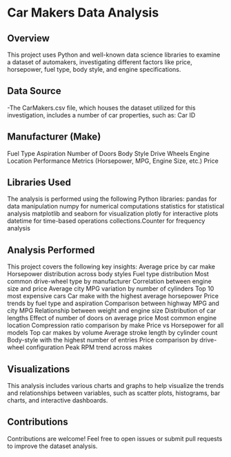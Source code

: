 # Car Makers Data Analysis

## Overview
This project uses Python and well-known data science libraries to examine a dataset of automakers, investigating different factors like price, horsepower, fuel type, body style, and engine specifications.

## Data Source
-The CarMakers.csv file, which houses the dataset utilized for this investigation, includes a number of car properties, such as:
 Car ID

## Manufacturer (Make)
Fuel Type
Aspiration
Number of Doors
Body Style
Drive Wheels
Engine Location
Performance Metrics (Horsepower, MPG, Engine Size, etc.)
Price

## Libraries Used
The analysis is performed using the following Python libraries:
pandas for data manipulation
numpy for numerical computations
statistics for statistical analysis
matplotlib and seaborn for visualization
plotly for interactive plots
datetime for time-based operations
collections.Counter for frequency analysis

## Analysis Performed
This project covers the following key insights:
Average price by car make
Horsepower distribution across body styles
Fuel type distribution
Most common drive-wheel type by manufacturer
Correlation between engine size and price
Average city MPG variation by number of cylinders
Top 10 most expensive cars
Car make with the highest average horsepower
Price trends by fuel type and aspiration
Comparison between highway MPG and city MPG
Relationship between weight and engine size
Distribution of car lengths
Effect of number of doors on average price
Most common engine location
Compression ratio comparison by make
Price vs Horsepower for all models
Top car makes by volume
Average stroke length by cylinder count
Body-style with the highest number of entries
Price comparison by drive-wheel configuration
Peak RPM trend across makes

## Visualizations
This analysis includes various charts and graphs to help visualize the trends and relationships between variables, such as scatter plots, histograms, bar charts, and interactive dashboards.

## Contributions
Contributions are welcome! Feel free to open issues or submit pull requests to improve the dataset analysis.
